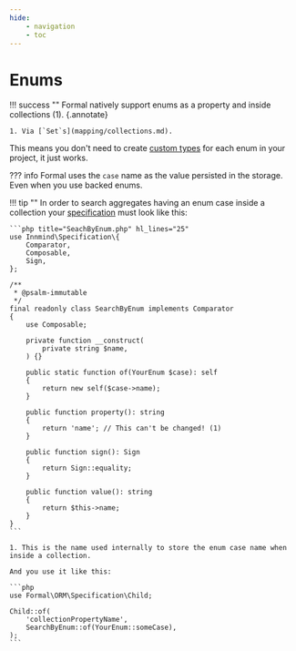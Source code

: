 ```yaml
---
hide:
    - navigation
    - toc
---
```


# Enums

!!! success ""
    Formal natively support enums as a property and inside collections (1).
    {.annotate}

    1. Via [`Set`s](mapping/collections.md).

This means you don't need to create [custom types](mapping/type.md) for each enum in your project, it just works.

??? info
    Formal uses the `case` name as the value persisted in the storage. Even when you use backed enums.

!!! tip ""
    In order to search aggregates having an enum case inside a collection your [specification](specifications/index.md) must look like this:

    ```php title="SeachByEnum.php" hl_lines="25"
    use Innmind\Specification\{
        Comparator,
        Composable,
        Sign,
    };

    /**
     * @psalm-immutable
     */
    final readonly class SearchByEnum implements Comparator
    {
        use Composable;

        private function __construct(
            private string $name,
        ) {}

        public static function of(YourEnum $case): self
        {
            return new self($case->name);
        }

        public function property(): string
        {
            return 'name'; // This can't be changed! (1)
        }

        public function sign(): Sign
        {
            return Sign::equality;
        }

        public function value(): string
        {
            return $this->name;
        }
    }
    ```

    1. This is the name used internally to store the enum case name when inside a collection.

    And you use it like this:

    ```php
    use Formal\ORM\Specification\Child;

    Child::of(
        'collectionPropertyName',
        SearchByEnum::of(YourEnum::someCase),
    );
    ```
